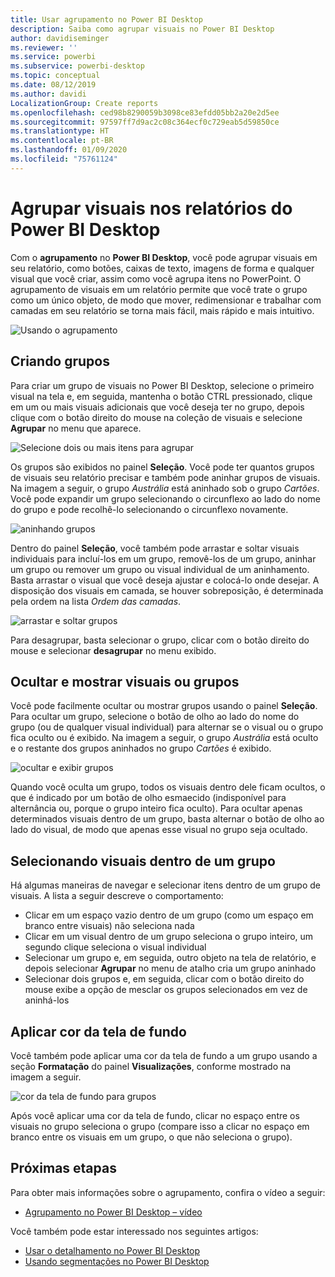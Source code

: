 ```yaml
---
title: Usar agrupamento no Power BI Desktop
description: Saiba como agrupar visuais no Power BI Desktop
author: davidiseminger
ms.reviewer: ''
ms.service: powerbi
ms.subservice: powerbi-desktop
ms.topic: conceptual
ms.date: 08/12/2019
ms.author: davidi
LocalizationGroup: Create reports
ms.openlocfilehash: ced98b8290059b3098ce83efdd05bb2a20e2d5ee
ms.sourcegitcommit: 97597ff7d9ac2c08c364ecf0c729eab5d59850ce
ms.translationtype: HT
ms.contentlocale: pt-BR
ms.lasthandoff: 01/09/2020
ms.locfileid: "75761124"
---
```

# <a name="group-visuals-in-power-bi-desktop-reports"></a>Agrupar visuais nos relatórios do Power BI Desktop
Com o **agrupamento** no **Power BI Desktop**, você pode agrupar visuais em seu relatório, como botões, caixas de texto, imagens de forma e qualquer visual que você criar, assim como você agrupa itens no PowerPoint. O agrupamento de visuais em um relatório permite que você trate o grupo como um único objeto, de modo que mover, redimensionar e trabalhar com camadas em seu relatório se torna mais fácil, mais rápido e mais intuitivo.

![Usando o agrupamento](media/desktop-grouping-visuals/grouping-visuals-01.png)


## <a name="creating-groups"></a>Criando grupos

Para criar um grupo de visuais no Power BI Desktop, selecione o primeiro visual na tela e, em seguida, mantenha o botão CTRL pressionado, clique em um ou mais visuais adicionais que você deseja ter no grupo, depois clique com o botão direito do mouse na coleção de visuais e selecione **Agrupar** no menu que aparece.

![Selecione dois ou mais itens para agrupar](media/desktop-grouping-visuals/grouping-visuals-02.png)

Os grupos são exibidos no painel **Seleção**. Você pode ter quantos grupos de visuais seu relatório precisar e também pode aninhar grupos de visuais. Na imagem a seguir, o grupo *Austrália* está aninhado sob o grupo *Cartões*. Você pode expandir um grupo selecionando o circunflexo ao lado do nome do grupo e pode recolhê-lo selecionando o circunflexo novamente. 

![aninhando grupos](media/desktop-grouping-visuals/grouping-visuals-03.png)

Dentro do painel **Seleção**, você também pode arrastar e soltar visuais individuais para incluí-los em um grupo, removê-los de um grupo, aninhar um grupo ou remover um grupo ou visual individual de um aninhamento. Basta arrastar o visual que você deseja ajustar e colocá-lo onde desejar. A disposição dos visuais em camada, se houver sobreposição, é determinada pela ordem na lista *Ordem das camadas*.

![arrastar e soltar grupos](media/desktop-grouping-visuals/grouping-visuals-04.png)

Para desagrupar, basta selecionar o grupo, clicar com o botão direito do mouse e selecionar **desagrupar** no menu exibido.

## <a name="hide-and-show-visuals-or-groups"></a>Ocultar e mostrar visuais ou grupos

Você pode facilmente ocultar ou mostrar grupos usando o painel **Seleção**. Para ocultar um grupo, selecione o botão de olho ao lado do nome do grupo (ou de qualquer visual individual) para alternar se o visual ou o grupo fica oculto ou é exibido. Na imagem a seguir, o grupo *Austrália* está oculto e o restante dos grupos aninhados no grupo *Cartões* é exibido.


![ocultar e exibir grupos](media/desktop-grouping-visuals/grouping-visuals-05.png)

Quando você oculta um grupo, todos os visuais dentro dele ficam ocultos, o que é indicado por um botão de olho esmaecido (indisponível para alternância ou, porque o grupo inteiro fica oculto). Para ocultar apenas determinados visuais dentro de um grupo, basta alternar o botão de olho ao lado do visual, de modo que apenas esse visual no grupo seja ocultado.

## <a name="selecting-visuals-within-a-group"></a>Selecionando visuais dentro de um grupo

Há algumas maneiras de navegar e selecionar itens dentro de um grupo de visuais. A lista a seguir descreve o comportamento:

* Clicar em um espaço vazio dentro de um grupo (como um espaço em branco entre visuais) não seleciona nada
* Clicar em um visual dentro de um grupo seleciona o grupo inteiro, um segundo clique seleciona o visual individual
* Selecionar um grupo e, em seguida, outro objeto na tela de relatório, e depois selecionar **Agrupar** no menu de atalho cria um grupo aninhado
* Selecionar dois grupos e, em seguida, clicar com o botão direito do mouse exibe a opção de mesclar os grupos selecionados em vez de aninhá-los

## <a name="apply-background-color"></a>Aplicar cor da tela de fundo

Você também pode aplicar uma cor da tela de fundo a um grupo usando a seção **Formatação** do painel **Visualizações**, conforme mostrado na imagem a seguir. 

![cor da tela de fundo para grupos](media/desktop-grouping-visuals/grouping-visuals-06.png)

Após você aplicar uma cor da tela de fundo, clicar no espaço entre os visuais no grupo seleciona o grupo (compare isso a clicar no espaço em branco entre os visuais em um grupo, o que não seleciona o grupo). 


## <a name="next-steps"></a>Próximas etapas
Para obter mais informações sobre o agrupamento, confira o vídeo a seguir:

* [Agrupamento no Power BI Desktop – vídeo](https://youtu.be/sf4n7VXoQHY?t=10)

Você também pode estar interessado nos seguintes artigos:

* [Usar o detalhamento no Power BI Desktop](desktop-cross-report-drill-through.md)
* [Usando segmentações no Power BI Desktop](visuals/power-bi-visualization-slicers.md)

